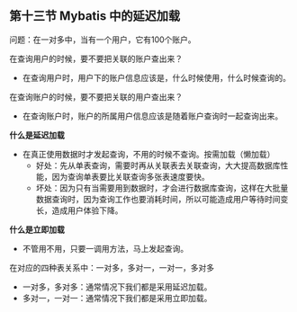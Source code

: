 ## 第十三节 Mybatis 中的延迟加载

问题：在一对多中，当有一个用户，它有100个账户。

在查询用户的时候，要不要把关联的账户查出来？
* 在查询用户时，用户下的账户信息应该是，什么时候使用，什么时候查询的。

在查询账户的时候，要不要把关联的用户查出来？
* 在查询账户时，账户的所属用户信息应该是随着账户查询时一起查询出来。

	
**什么是延迟加载**
* 在真正使用数据时才发起查询，不用的时候不查询。按需加载（懒加载）
  * 好处：先从单表查询，需要时再从关联表去关联查询，大大提高数据库性能，因为查询单表要比关联查询多张表速度要快。
  * 坏处：因为只有当需要用到数据时，才会进行数据库查询，这样在大批量数据查询时，因为查询工作也要消耗时间，所以可能造成用户等待时间变长，造成用户体验下降。
  
**什么是立即加载**
* 不管用不用，只要一调用方法，马上发起查询。

在对应的四种表关系中：一对多，多对一，一对一，多对多
* 一对多，多对多：通常情况下我们都是采用延迟加载。
* 多对一，一对一：通常情况下我们都是采用立即加载。






















